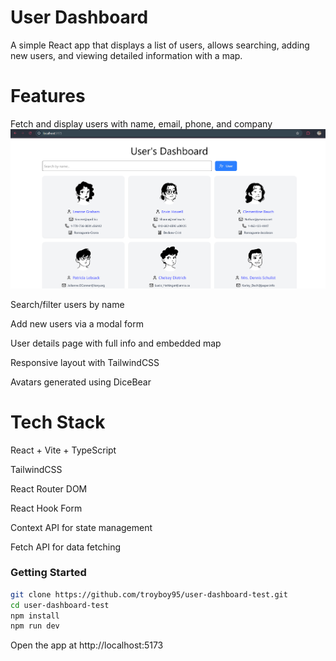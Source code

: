 # **User Dashboard**

A simple React app that displays a list of users, allows searching, adding new users, and viewing detailed information with a map.

# Features

Fetch and display users with name, email, phone, and company
![Dashboard](public/screenshots/Screenshot-landing-page.png)

Search/filter users by name

Add new users via a modal form

User details page with full info and embedded map

Responsive layout with TailwindCSS

Avatars generated using DiceBear

# Tech Stack

React + Vite + TypeScript

TailwindCSS

React Router DOM

React Hook Form

Context API for state management

Fetch API for data fetching

### Getting Started
```bash
git clone https://github.com/troyboy95/user-dashboard-test.git
cd user-dashboard-test
npm install
npm run dev
```
Open the app at http://localhost:5173
